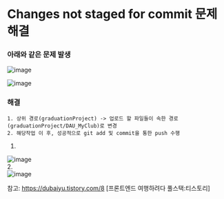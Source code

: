 # Changes not staged for commit 문제해결  

### 아래와 같은 문제 발생  
![image](https://user-images.githubusercontent.com/49461207/177387188-b8e6389f-3462-4bcf-a5b2-bfc5f034f4db.png)

![image](https://user-images.githubusercontent.com/49461207/177387472-3aa12d9e-130d-4d5b-bb1a-78747dcc289a.png)


### 해결
```
1. 상위 경로(graduationProject) -> 업로드 할 파일들이 속한 경로(graduationProject/DAU_MyClub)로 변경  
2. 해당작업 이 후, 성공적으로 git add 및 commit을 통한 push 수행  
```
1.  
![image](https://user-images.githubusercontent.com/49461207/177387580-50701f8c-0d2f-4fc3-9fed-c85cdf00ae88.png)  
2.  
![image](https://user-images.githubusercontent.com/49461207/177387676-986aced4-0d6c-441b-89a8-05c12d92feea.png)  

참고: https://dubaiyu.tistory.com/8 [프론트엔드 여행하려다 풀스택:티스토리]
